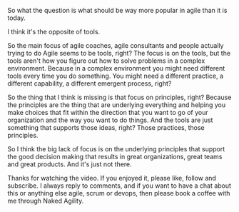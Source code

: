 So what the question is what should be way more popular in agile than it is today. 

I think it's the opposite of tools. 

So the main focus of agile coaches, agile consultants and people actually trying to do Agile seems to be tools, right? The focus is on the tools, but the tools aren't how you figure out how to solve problems in a complex environment. Because in a complex environment you might need different tools every time you do something. You might need a different practice, a different capability, a different emergent process, right? 

So the thing that I think is missing is that focus on principles, right? Because the principles are the thing that are underlying everything and helping you make choices that fit within the direction that you want to go of your organization and the way you want to do things. And the tools are just something that supports those ideas, right? Those practices, those principles. 

So I think the big lack of focus is on the underlying principles that support the good decision making that results in great organizations, great teams and great products. And it's just not there. 

Thanks for watching the video. If you enjoyed it, please like, follow and subscribe. I always reply to comments, and if you want to have a chat about this or anything else agile, scrum or devops, then please book a coffee with me through Naked Agility.